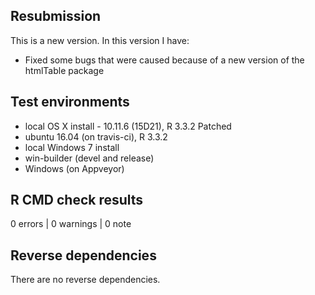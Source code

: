 ## Resubmission
This is a new version. In this version I have:

* Fixed some bugs that were caused because of a new version of the htmlTable package

## Test environments
* local OS X install - 10.11.6 (15D21), R 3.3.2 Patched
* ubuntu 16.04 (on travis-ci), R 3.3.2
* local Windows 7 install
* win-builder (devel and release)
* Windows (on Appveyor)

## R CMD check results

0 errors | 0 warnings | 0 note


## Reverse dependencies

There are no reverse dependencies.

 
